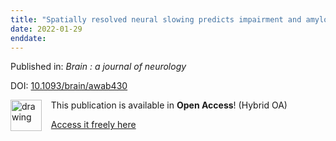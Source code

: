 ```yaml
---
title: "Spatially resolved neural slowing predicts impairment and amyloid burden in Alzheimer's disease."
date: 2022-01-29
enddate:
---
```


Published in: *Brain : a journal of neurology*

DOI: [10.1093/brain/awab430](https://doi.org/10.1093/brain/awab430)

<img src="https://upload.wikimedia.org/wikipedia/commons/thumb/7/77/Open_Access_logo_PLoS_transparent.svg/800px-Open_Access_logo_PLoS_transparent.svg.png" alt="drawing" width="50" align="left"/> &nbsp;&nbsp;&nbsp;This publication is available in **Open Access**! (Hybrid OA)

&nbsp;&nbsp;&nbsp;<a href="https://academic.oup.com/brain/advance-article-pdf/doi/10.1093/brain/awab430/42321811/awab430.pdf">Access it freely here</a>

